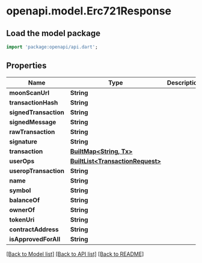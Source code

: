 # openapi.model.Erc721Response

## Load the model package
```dart
import 'package:openapi/api.dart';
```

## Properties
Name | Type | Description | Notes
------------ | ------------- | ------------- | -------------
**moonScanUrl** | **String** |  | [optional] 
**transactionHash** | **String** |  | 
**signedTransaction** | **String** |  | 
**signedMessage** | **String** |  | [optional] 
**rawTransaction** | **String** |  | [optional] 
**signature** | **String** |  | [optional] 
**transaction** | [**BuiltMap&lt;String, Tx&gt;**](Tx.md) |  | [optional] 
**userOps** | [**BuiltList&lt;TransactionRequest&gt;**](TransactionRequest.md) |  | [optional] 
**useropTransaction** | **String** |  | [optional] 
**name** | **String** |  | [optional] 
**symbol** | **String** |  | [optional] 
**balanceOf** | **String** |  | [optional] 
**ownerOf** | **String** |  | [optional] 
**tokenUri** | **String** |  | [optional] 
**contractAddress** | **String** |  | [optional] 
**isApprovedForAll** | **String** |  | [optional] 

[[Back to Model list]](../README.md#documentation-for-models) [[Back to API list]](../README.md#documentation-for-api-endpoints) [[Back to README]](../README.md)


